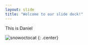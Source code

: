 ```yaml
---
layout: slide
title: "Welcome to our slide deck!"
---
```


This is Daniel

![snowoctocat](https://octodex.github.com/images/snowoctocat.png)
{: .center}
